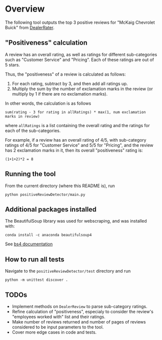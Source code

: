 # Overview
The following tool outputs the top 3 positive reviews for "McKaig Chevrolet Buick" from [DealerRater](https://www.DealerRater.com). 

## "Positiveness" calculation
A review has an overall rating, as well as ratings for different sub-categories such as "Customer Service" and "Pricing". Each of these ratings are out of 5 stars.

Thus, the "positiveness" of a review is calculated as follows:
1. For each rating, subtract by 3, and then add all ratings up.
2. Multiply the sum by the number of exclamation marks in the review (or multiply by 1 if there are no exclamation marks).

In other words, the calculation is as follows
```
sum(rating - 3 for rating in allRatings) * max(1, num exclamation marks in review)
```
where `allRatings` is a list containing the overall rating and the ratings for each of the sub-categories.

For example, if a review has an overall rating of 4/5, with sub-category ratings of 4/5 for "Customer Service" and 5/5 for "Pricing", and the review has 2 exclamation marks in it, then its overall "positiveness" rating is:
```
(1+1+2)*2 = 8
```

## Running the tool
From the current directory (where this README is), run
```
python positiveReviewDetector/main.py 
```

## Additional packages installed
The BeautifulSoup library was used for webscraping, and was installed with:
```
conda install -c anaconda beautifulsoup4
```
See [bs4 documentation](https://www.crummy.com/software/BeautifulSoup/bs4/doc/)

## How to run all tests
Navigate to the `positiveReviewDetector/test` directory and run
```
python -m unittest discover .
```

## TODOs
- Implement methods on `DealerReview` to parse sub-category ratings.
- Refine calculation of "positiveness", especialy to consider the review's "employees worked with" list and their ratings.
- Make number of reviews returned and number of pages of reviews considered to be input parameters to the tool. 
- Cover more edge cases in code and tests.